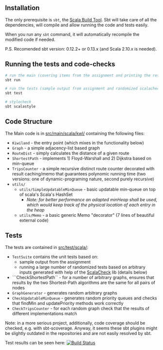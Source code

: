 Installation
----------------------------
The only prerequisite is ```sbt```, the [Scala Build Tool](www.scala-sbt.org). 
Sbt will take care of all the dependencies, will compile and allow running the code and  tests easily. 
  
When you run any ```sbt``` command, it  will automatically recompile the modified code if needed.

P.S. Recomended sbt version: 0.12.2+ or 0.13.x (and Scala 2.10.x is needed).

Running the tests and code-checks
----------------------------
```bash
# run the main (covering items from the assignment and printing the results)
sbt run

# run the tests (sample output from assignment and randomized scalacheck tests)
sbt test

# stylecheck
sbt scalastyle
```

Code Structure
----------------------------
The Main code is in [src/main/scala/kwl/](src/main/scala/kwl/) containing the following files:

 * ```Kiwiland``` - the entry point (which mixes in the functionality below)
 * ```Graph``` - a simple adjacency-list based graph
 * ```RouteDist``` - simply calculates the distance of a given route
 * ```ShortestPath``` - implements 1) Floyd-Warshall and 2) Dijkstra based on min-queue
 * ```TripsCounter``` - a simple recursive distinct route counter decorated with result caching/memo that guarantees polynomic running time (two versions: one of dynamic-programing nature, second purely recursive)
 * ```utils/```
   - ```utils/SimpleUpdatableMinQueue``` - basic updatable min-queue on top of scala's Scala's HashSet
     * *Note: for better performance an adapted minHeap shall be used, which would keep track of the physical location of each entry in the heap*
   - ```utils/Memo``` - a basic generic Memo "decorator" (7 lines of beautiful external code)     

Tests
----------------------------
The tests are contained in [src/test/scala/](src/test/scala/):
 
 * ```TestSuite``` contains the unit tests based on:
     - sample output from the assignment
     - running a large number of randomized tests based on arbitrary inputs generated with help of the [ScalaCheck](www.scalacheck.org) lib (details below)
 * ```CheckShortestPath`` - for a number of arbitrary graphs, ensures that results by the two Shortest-Path algorithms are the same for all pairs of nodes  
 * ```GraphGenerator``` - generates random arbitrary graphs
 * ```CheckUpdatableMinQueue``` - generates random priority queues and checks that findMin and updatePriority methods work correctly
 * ```CheckTripsCounter``` - for each random graph check that the results of different implementations match

Note: in a more serious project, additionally, code coverage should be checked, e.g. with sbt-scoverage. 
Anyway, it seems these sbt plugins might be slightly outdated in the repositories and are not easily resolved by sbt.

Test results can be seen here: [![Build Status](https://travis-ci.org/vidma/scala-kiwiland.svg?branch=master)](https://travis-ci.org/vidma/scala-kiwiland)
